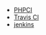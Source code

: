 * [PHPCI](https://www.phptesting.org/)
* [Travis CI](https://travis-ci.org/)
* [jenkins](https://jenkins.io/index.html)
